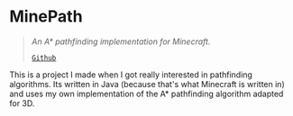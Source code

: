 # MinePath
> *An A\* pathfinding implementation for Minecraft.*
>
> [`Github`](https://github.com/kaighe/MinePath)

This is a project I made when I got really interested in 
pathfinding algorithms. Its written in Java (because that's 
what Minecraft is written in) and uses my own implementation 
of the A* pathfinding algorithm adapted for 3D.